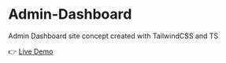 # Admin-Dashboard

Admin Dashboard site concept created with TailwindCSS and TS

👉 [Live Demo](<[https://](https://drewnioq.github.io/admin-dashboard/)>)
